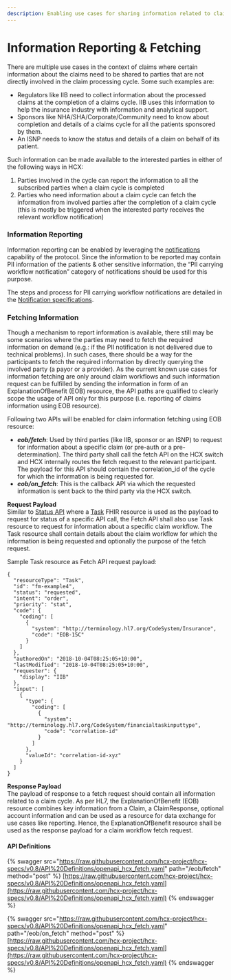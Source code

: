 ```yaml
---
description: Enabling use cases for sharing information related to claims
---
```


# Information Reporting & Fetching

There are multiple use cases in the context of claims where certain information about the claims need to be shared to parties that are not directly involved in the claim processing cycle. Some such examples are:

* Regulators like IIB need to collect information about the processed claims at the completion of a claims cycle. IIB uses this information to help the insurance industry with information and analytical support.
* Sponsors like NHA/SHA/Corporate/Community need to know about completion and details of a claims cycle for all the patients sponsored by them.
* An ISNP needs to know the status and details of a claim on behalf of its patient.

Such information can be made available to the interested parties in either of the following ways in HCX:

1. Parties involved in the cycle can report the information to all the subscribed parties when a claim cycle is completed
2. Parties who need information about a claim cycle can fetch the information from involved parties after the completion of a claim cycle (this is mostly be triggered when the interested party receives the relevant workflow notification)

### Information Reporting

Information reporting can be enabled by leveraging the [notifications](../../../import/notification-specs-proposal-internal.md) capability of the protocol. Since the information to be reported may contain PII information of the patients & other sensitive information, the “PII carrying workflow notification” category of notifications should be used for this purpose.

The steps and process for PII carrying workflow notifications are detailed in the [Notification specifications](../notifications/categories.md#workflow-notification).

### Fetching Information

Though a mechanism to report information is available, there still may be some scenarios where the parties may need to fetch the required information on demand (e.g.: if the PII notification is not delivered due to technical problems). In such cases, there should be a way for the participants to fetch the required information by directly querying the involved party (a payor or a provider). As the current known use cases for information fetching are only around claim workflows and such information request can be fulfilled by sending the information in form of an ExplanationOfBenefit (EOB) resource, the API paths are qualified to clearly scope the usage of API only for this purpose (i.e. reporting of claims information using EOB resource).&#x20;

Following two APIs will be enabled for claim information fetching using EOB resource:

* _**eob/fetch**_: Used by third parties (like IIB, sponsor or an ISNP) to request for information about a specific claim (or pre-auth or a pre-determination). The third party shall call the fetch API on the HCX switch and HCX internally routes the fetch request to the relevant participant. The payload for this API should contain the correlation\_id of the cycle for which the information is being requested for.
* _**eob/on\_fetch**_: This is the callback API via which the requested information is sent back to the third party via the HCX switch.

**Request Payload**\
Similar to [Status API](../key-components-building-blocks/api-structure.md#operational-apis) where a [Task](../../../hcx-domain-specifications/domain-data-models/#task) FHIR resource is used as the payload to request for status of a specific API call, the Fetch API shall also use Task resource to request for information about a specific claim workflow. The Task resource shall contain details about the claim workflow for which the information is being requested and optionally the purpose of the fetch request.

Sample Task resource as Fetch API request payload:

```
{
  "resourceType": "Task",
  "id": "fm-example4",
  "status": "requested",
  "intent": "order",
  "priority": "stat",
  "code": {
    "coding": [
      {
        "system": "http://terminology.hl7.org/CodeSystem/Insurance",
        "code": "EOB-15C"
      }
    ]
  },
  "authoredOn": "2018-10-04T08:25:05+10:00",
  "lastModified": "2018-10-04T08:25:05+10:00",
  "requester": {
    "display": "IIB"
  },
  "input": [
    {
      "type": {
        "coding": [
          {
            "system": "http://terminology.hl7.org/CodeSystem/financialtaskinputtype",
            "code": "correlation-id"
          }
        ]
      },
      "valueId": "correlation-id-xyz"
    }
  ]
}
```

**Response Payload**\
The payload of response to a fetch request should contain all information related to a claim cycle. As per HL7, the ExplanationOfBenefit (EOB) resource combines key information from a Claim, a ClaimResponse, optional account information and can be used as a resource for data exchange for use cases like reporting. Hence, the ExplanationOfBenefit resource shall be used as the response payload for a claim workflow fetch request.

#### API Definitions

{% swagger src="https://raw.githubusercontent.com/hcx-project/hcx-specs/v0.8/API%20Definitions/openapi_hcx_fetch.yaml" path="/eob/fetch" method="post" %}
[https://raw.githubusercontent.com/hcx-project/hcx-specs/v0.8/API%20Definitions/openapi_hcx_fetch.yaml](https://raw.githubusercontent.com/hcx-project/hcx-specs/v0.8/API%20Definitions/openapi_hcx_fetch.yaml)
{% endswagger %}

{% swagger src="https://raw.githubusercontent.com/hcx-project/hcx-specs/v0.8/API%20Definitions/openapi_hcx_fetch.yaml" path="/eob/on_fetch" method="post" %}
[https://raw.githubusercontent.com/hcx-project/hcx-specs/v0.8/API%20Definitions/openapi_hcx_fetch.yaml](https://raw.githubusercontent.com/hcx-project/hcx-specs/v0.8/API%20Definitions/openapi_hcx_fetch.yaml)
{% endswagger %}

